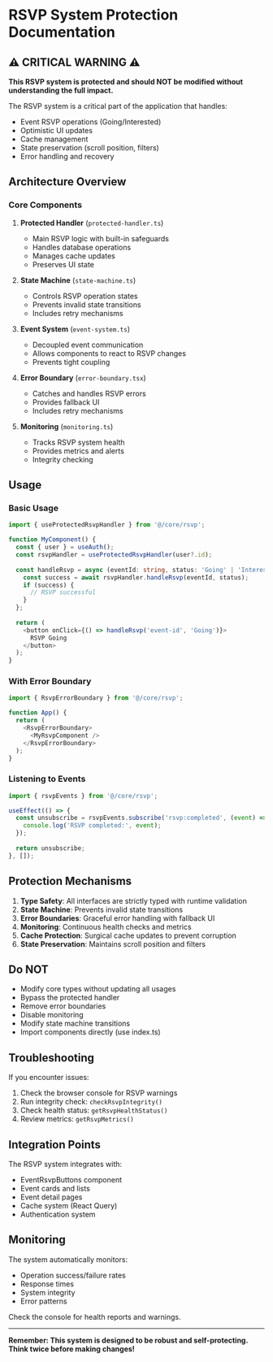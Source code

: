 
# RSVP System Protection Documentation

## ⚠️ CRITICAL WARNING ⚠️

**This RSVP system is protected and should NOT be modified without understanding the full impact.**

The RSVP system is a critical part of the application that handles:
- Event RSVP operations (Going/Interested)
- Optimistic UI updates
- Cache management
- State preservation (scroll position, filters)
- Error handling and recovery

## Architecture Overview

### Core Components

1. **Protected Handler** (`protected-handler.ts`)
   - Main RSVP logic with built-in safeguards
   - Handles database operations
   - Manages cache updates
   - Preserves UI state

2. **State Machine** (`state-machine.ts`)
   - Controls RSVP operation states
   - Prevents invalid state transitions
   - Includes retry mechanisms

3. **Event System** (`event-system.ts`)
   - Decoupled event communication
   - Allows components to react to RSVP changes
   - Prevents tight coupling

4. **Error Boundary** (`error-boundary.tsx`)
   - Catches and handles RSVP errors
   - Provides fallback UI
   - Includes retry mechanisms

5. **Monitoring** (`monitoring.ts`)
   - Tracks RSVP system health
   - Provides metrics and alerts
   - Integrity checking

## Usage

### Basic Usage

```typescript
import { useProtectedRsvpHandler } from '@/core/rsvp';

function MyComponent() {
  const { user } = useAuth();
  const rsvpHandler = useProtectedRsvpHandler(user?.id);
  
  const handleRsvp = async (eventId: string, status: 'Going' | 'Interested') => {
    const success = await rsvpHandler.handleRsvp(eventId, status);
    if (success) {
      // RSVP successful
    }
  };
  
  return (
    <button onClick={() => handleRsvp('event-id', 'Going')}>
      RSVP Going
    </button>
  );
}
```

### With Error Boundary

```typescript
import { RsvpErrorBoundary } from '@/core/rsvp';

function App() {
  return (
    <RsvpErrorBoundary>
      <MyRsvpComponent />
    </RsvpErrorBoundary>
  );
}
```

### Listening to Events

```typescript
import { rsvpEvents } from '@/core/rsvp';

useEffect(() => {
  const unsubscribe = rsvpEvents.subscribe('rsvp:completed', (event) => {
    console.log('RSVP completed:', event);
  });
  
  return unsubscribe;
}, []);
```

## Protection Mechanisms

1. **Type Safety**: All interfaces are strictly typed with runtime validation
2. **State Machine**: Prevents invalid state transitions
3. **Error Boundaries**: Graceful error handling with fallback UI
4. **Monitoring**: Continuous health checks and metrics
5. **Cache Protection**: Surgical cache updates to prevent corruption
6. **State Preservation**: Maintains scroll position and filters

## Do NOT

- Modify core types without updating all usages
- Bypass the protected handler
- Remove error boundaries
- Disable monitoring
- Modify state machine transitions
- Import components directly (use index.ts)

## Troubleshooting

If you encounter issues:

1. Check the browser console for RSVP warnings
2. Run integrity check: `checkRsvpIntegrity()`
3. Check health status: `getRsvpHealthStatus()`
4. Review metrics: `getRsvpMetrics()`

## Integration Points

The RSVP system integrates with:
- EventRsvpButtons component
- Event cards and lists
- Event detail pages
- Cache system (React Query)
- Authentication system

## Monitoring

The system automatically monitors:
- Operation success/failure rates
- Response times
- System integrity
- Error patterns

Check the console for health reports and warnings.

---

**Remember: This system is designed to be robust and self-protecting. Think twice before making changes!**
